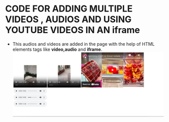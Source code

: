 # CODE FOR ADDING MULTIPLE VIDEOS , AUDIOS AND USING YOUTUBE VIDEOS IN AN iframe


* This audios and videos are added in the page with the help of HTML elements tags like **video,audio**  and **iframe**.
![Alt text](picture.png)